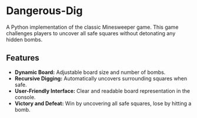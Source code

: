 # Dangerous-Dig

A Python implementation of the classic Minesweeper game. This game challenges players to uncover all safe squares without detonating any hidden bombs.

## Features

- **Dynamic Board:** Adjustable board size and number of bombs.
- **Recursive Digging:** Automatically uncovers surrounding squares when safe.
- **User-Friendly Interface:** Clear and readable board representation in the console.
- **Victory and Defeat:** Win by uncovering all safe squares, lose by hitting a bomb.
